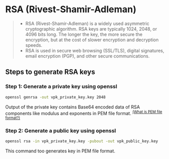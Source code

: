 # RSA (Rivest-Shamir-Adleman)

> - RSA (Rivest-Shamir-Adleman) is a widely used asymmetric cryptographic algorithm. RSA keys are typically 1024, 2048, or 4096 bits long. The longer the key, the more secure the encryption, but at the cost of slower encryption and decryption speeds.
> - RSA is used in secure web browsing (SSL/TLS), digital signatures, email encryption (PGP), and other secure communications.

## Steps to generate RSA keys

### Step 1: Generate a private key using openssl

```bash
openssl genrsa -out vpk_private_key.key 2048
```

Output of the private key contains Base64 encoded data of RSA components like modulus and exponents in PEM file format. <sup>[(What is PEM file format?)](./FAQ.md#what-is-pem-file-format)</sup>

### Step 2: Generate a public key using openssl

```bash
openssl rsa -in vpk_private_key.key -pubout -out vpk_public_key.key
```

This command too generates key in PEM file format.
